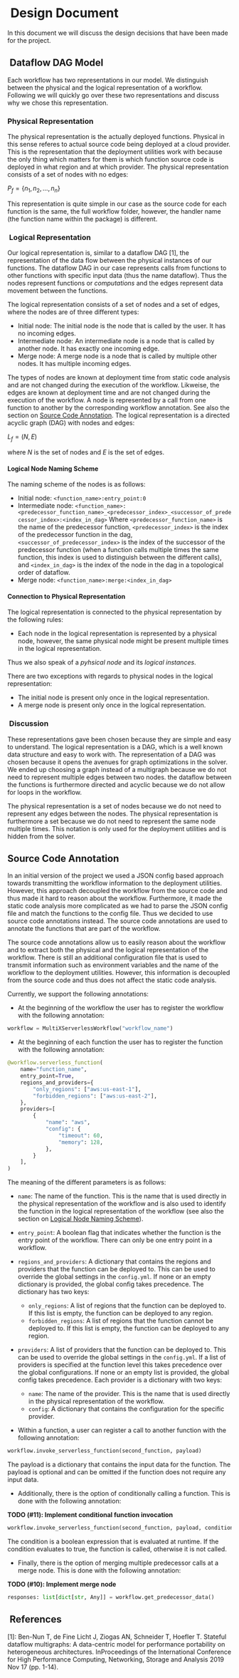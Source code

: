 #  Design Document

In this document we will discuss the design decisions that have been made for the project.

##  Dataflow DAG Model

Each workflow has two representations in our model. We distinguish between the physical and the logical representation of a workflow. Following we will quickly go over these two representations and discuss why we chose this representation.

### Physical Representation

The physical representation is the actually deployed functions. Physical in this sense referes to actual source code being deployed at a cloud provider. This is the representation that the deployment utilities work with because the only thing which matters for them is which function source code is deployed in what region and at which provider. The physical representation consists of a set of nodes with no edges:

$P_f = \{n_1, n_2, ..., n_n\}$

This representation is quite simple in our case as the source code for each function is the same, the full workflow folder, however, the handler name (the function name within the package) is different.

###  Logical Representation

Our logical representation is, similar to a dataflow DAG [1], the representation of the data flow between the physical instances of our functions. The dataflow DAG in our case represents calls from functions to other functions with specific input data (thus the name dataflow). Thus the nodes represent functions or _computations_ and the edges represent data movement between the functions.

The logical representation consists of a set of nodes and a set of edges, where the nodes are of three different types:

- Initial node: The initial node is the node that is called by the user. It has no incoming edges.
- Intermediate node: An intermediate node is a node that is called by another node. It has exactly one incoming edge.
- Merge node: A merge node is a node that is called by multiple other nodes. It has multiple incoming edges.

The types of nodes are known at deployment time from static code analysis and are not changed during the execution of the workflow. Likweise, the edges are known at deployment time and are not changed during the execution of the workflow. A node is represented by a call from one function to another by the corresponding workflow annotation. See also the section on [Source Code Annotation](#source-code-annotation). The logical representation is a directed acyclic graph (DAG) with nodes and edges:

$L_f = (N, E)$

where $N$ is the set of nodes and $E$ is the set of edges.

#### Logical Node Naming Scheme

The naming scheme of the nodes is as follows:

- Initial node: `<function_name>:entry_point:0`
- Intermediate node: `<function_name>:<predecessor_function_name>_<predecessor_index>_<successor_of_predecessor_index>:<index_in_dag>`
  Where `<predecessor_function_name>` is the name of the predecessor function, `<predecessor_index>` is the index of the predecessor function in the dag, `<successor_of_predecessor_index>` is the index of the successor of the predecessor function (when a function calls multiple times the same function, this index is used to distinguish between the different calls), and `<index_in_dag>` is the index of the node in the dag in a topological order of dataflow.
- Merge node: `<function_name>:merge:<index_in_dag>`

#### Connection to Physical Representation

The logical representation is connected to the physical representation by the following rules:

- Each node in the logical representation is represented by a physical node, however, the same physical node might be present multiple times in the logical representation.

Thus we also speak of a _pyhsical node_ and its _logical instances_.

There are two exceptions with regards to physical nodes in the logical representation:

- The initial node is present only once in the logical representation.
- A merge node is present only once in the logical representation.

###  Discussion

These representations gave been chosen because they are simple and easy to understand. The logical representation is a DAG, which is a well known data structure and easy to work with. The representation of a DAG was chosen because it opens the avenues for graph optimizations in the solver. We ended up choosing a graph instead of a multigraph because we do not need to represent multiple edges between two nodes. the dataflow between the functions is furthermore directed and acyclic because we do not allow for loops in the workflow.

The physical representation is a set of nodes because we do not need to represent any edges between the nodes. The physical representation is furthermore a set because we do not need to represent the same node multiple times. This notation is only used for the deployment utilities and is hidden from the solver.

## Source Code Annotation

In an initial version of the project we used a JSON config based approach towards transmitting the workflow information to the deployment utilities. However, this approach decoupled the workflow from the source code and thus made it hard to reason about the workflow. Furthermore, it made the static code analysis more complicated as we had to parse the JSON config file and match the functions to the config file. Thus we decided to use source code annotations instead. The source code annotations are used to annotate the functions that are part of the workflow.

The source code annotations allow us to easily reason about the workflow and to extract both the physical and the logical representation of the workflow. There is still an additional configuration file that is used to transmit information such as environment variables and the name of the workflow to the deployment utilities. However, this information is decoupled from the source code and thus does not affect the static code analysis.

Currently, we support the following annotations:

- At the beginning of the workflow the user has to register the workflow with the following annotation:

```python
workflow = MultiXServerlessWorkflow("workflow_name")
```

- At the beginning of each function the user has to register the function with the following annotation:

```python
@workflow.serverless_function(
    name="function_name",
    entry_point=True,
    regions_and_providers={
        "only_regions": ["aws:us-east-1"],
        "forbidden_regions": ["aws:us-east-2"],
    },
    providers=[
        {
            "name": "aws",
            "config": {
                "timeout": 60,
                "memory": 128,
            },
        }
    ],
)
```

The meaning of the different parameters is as follows:

- `name`: The name of the function. This is the name that is used directly in the physical representation of the workflow and is also used to identify the function in the logical representation of the workflow (see also the section on [Logical Node Naming Scheme](#logical-node-naming-scheme)).
- `entry_point`: A boolean flag that indicates whether the function is the entry point of the workflow. There can only be one entry point in a workflow.
- `regions_and_providers`: A dictionary that contains the regions and providers that the function can be deployed to. This can be used to override the global settings in the `config.yml`. If none or an empty dictionary is provided, the global config takes precedence. The dictionary has two keys:
  - `only_regions`: A list of regions that the function can be deployed to. If this list is empty, the function can be deployed to any region.
  - `forbidden_regions`: A list of regions that the function cannot be deployed to. If this list is empty, the function can be deployed to any region.
- `providers`: A list of providers that the function can be deployed to. This can be used to override the global settings in the `config.yml`. If a list of providers is specified at the function level this takes precedence over the global configurations. If none or an empty list is provided, the global config takes precedence. Each provider is a dictionary with two keys:
  - `name`: The name of the provider. This is the name that is used directly in the physical representation of the workflow.
  - `config`: A dictionary that contains the configuration for the specific provider.

- Within a function, a user can register a call to another function with the following annotation:

```python
workflow.invoke_serverless_function(second_function, payload)
```

The payload is a dictionary that contains the input data for the function. The payload is optional and can be omitted if the function does not require any input data.

- Additionally, there is the option of conditionally calling a function. This is done with the following annotation:

**TODO (#11): Implement conditional function invocation**

```python
workflow.invoke_serverless_function(second_function, payload, condition)
```

The condition is a boolean expression that is evaluated at runtime. If the condition evaluates to true, the function is called, otherwise it is not called.

- Finally, there is the option of merging multiple predecessor calls at a merge node. This is done with the following annotation:

**TODO (#10): Implement merge node**

```python
responses: list[dict[str, Any]] = workflow.get_predecessor_data()
```

##  References

[1]: Ben-Nun T, de Fine Licht J, Ziogas AN, Schneider T, Hoefler T. Stateful dataflow multigraphs: A data-centric model for performance portability on heterogeneous architectures. InProceedings of the International Conference for High Performance Computing, Networking, Storage and Analysis 2019 Nov 17 (pp. 1-14).
